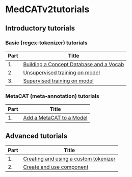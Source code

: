 # MedCATv2tutorials

## Introductory tutorials

### Basic (regex-tokenizer) tutorials

| Part | Title                                                                       |
| ---- |-----------------------------------------------------------------------------|
| 1.   |  [Building a Concept Database and a Vocab](https://github.com/CogStack/MedCATv2tutorials/blob/main/notebooks/introductory/basic/1._Build_a_Concept_Database_and_a_Vocabulary.ipynb)                                    |
| 2.   | [Unsupervised training on model](https://github.com/CogStack/MedCATv2tutorials/blob/main/notebooks/introductory/basic/2._Unsupervised_training_on_model.ipynb) |
| 3.   | [Supervised training on model](https://github.com/CogStack/MedCATv2tutorials/blob/main/notebooks/introductory/basic/3._Supervised_training_on_model.ipynb) |

### MetaCAT (meta-annotation) tutorials

| Part | Title                                                                       |
| ---- |-----------------------------------------------------------------------------|
| 1.   |  [Add a MetaCAT to a Model](https://github.com/CogStack/MedCATv2tutorials/blob/main/notebooks/introductory/meta/1.__Add_a_MetaCat_to_a_Model.ipynb)                                    |

## Advanced tutorials

| Part | Title                                                                       |
| ---- |-----------------------------------------------------------------------------|
| 1.   |  [Creating and using a custom tokenizer](https://github.com/CogStack/MedCATv2tutorials/blob/main/notebooks/advanced/1._Creating_and_using_a_custom_tokenizer.ipynb)                               |
| 2.   |  [Create and use component](https://github.com/CogStack/MedCATv2tutorials/blob/main/notebooks/advanced/2._Create_and_use_component.ipynb)                                    |